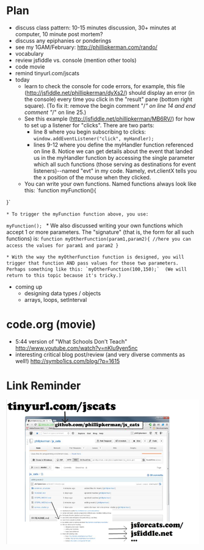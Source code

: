 Plan
=======
* discuss class pattern: 10-15 minutes discussion, 30+ minutes at computer, 10 minute post mortem?
* discuss any epiphanies or ponderings
* see my 1GAM/February: http://phillipkerman.com/rando/
* vocabulary
* review jsfiddle vs. console (mention other tools)
* code movie
* remind tinyurl.com/jscats
* today
	* learn to check the console for code errors, for example, this file (http://jsfiddle.net/phillipkerman/dyXs2/)  should display an error (in the console) every time you click in the "result" pane (bottom right square).  (To fix it: remove the begin comment "/*" on line 14 and end comment "*/" on line 25.)  
	* See this example (http://jsfiddle.net/phillipkerman/MB6RV/) for how to set up a listener for "clicks".  There are two parts: 
		* line 8 where you begin subscribing to clicks:
	`window.addEventListener("click", myHandler);`
		* lines 9-12 where you define the myHandler function referenced on line 8. Notice we can get details about the event that landed us in the myHandler function by accessing the single parameter which all such functions (those serving as destinations for event listeners)--named "evt" in my code.  Namely, evt.clientX tells you the x position of the mouse when they clicked.
	* You can write your own functions.  Named functions always look like this:
`function myFunction(){
	
}`

	* To trigger the myFunction function above, you use: 
`myFunction();
`
	* We also discussed writing your own functions which accept 1 or more parameters.  The "signature" (that is, the form for all such functions) is:
`function myOtherFunction(param1,param2){
	//here you can access the values for param1 and param2
}`

	* With the way the myOtherFunction function is designed, you will trigger that function AND pass values for those two parameters.  Perhaps something like this: `myOtherFunction(100,150);`  (We will return to this topic because it's tricky.) 
* coming up
	* designing data types / objects
	* arrays, loops, setInterval

code.org (movie)
=======
* 5:44 version of "What Schools Don't Teach"  http://www.youtube.com/watch?v=nKIu9yen5nc
* interesting critical blog post/review (and very diverse comments as well!) http://symbo1ics.com/blog/?p=1615


Link Reminder
======
![](link_picture.png)
